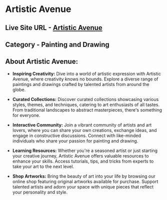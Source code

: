 # Artistic Avenue

## Live Site URL - [Artistic Avenue](https://art-and-craft-cdc17.web.app/)


## Category - Painting and Drawing


## About Artistic Avenue:
- **Inspiring Creativity:** Dive into a world of artistic expression with Artistic Avenue, where creativity knows no bounds. Explore a diverse range of paintings and drawings crafted by talented artists from around the globe.
  
- **Curated Collections:** Discover curated collections showcasing various styles, themes, and techniques, catering to art enthusiasts of all tastes. From traditional landscapes to abstract masterpieces, there's something for everyone.
  
- **Interactive Community:** Join a vibrant community of artists and art lovers, where you can share your own creations, exchange ideas, and engage in constructive discussions. Connect with like-minded individuals who share your passion for painting and drawing.
  
- **Learning Resources:** Whether you're a seasoned artist or just starting your creative journey, Artistic Avenue offers valuable resources to enhance your skills. Access tutorials, tips, and tricks from experts to take your art to the next level.
  
- **Shop Artworks:** Bring the beauty of art into your life by browsing our online shop featuring original artworks available for purchase. Support talented artists and adorn your space with unique pieces that reflect your personality and style.

